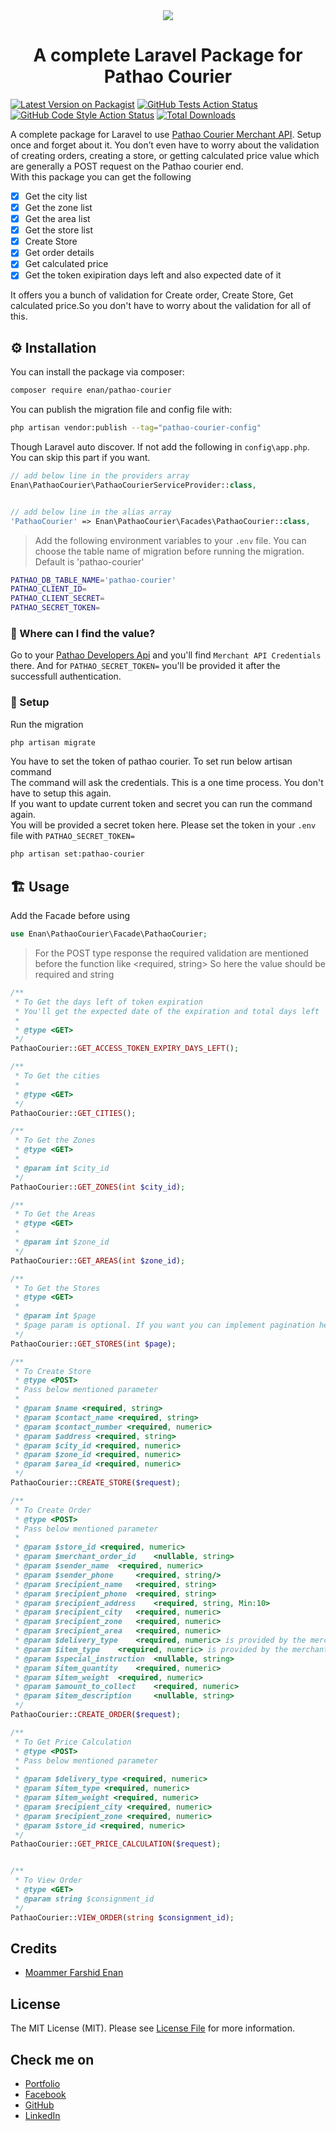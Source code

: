 <div align="center">
    <img src="https://moammer-enan.com/portfolio/assets/img/Pathao_Courier_API_Integration_with_Laravel.png">
</div>

<h1 align="center">A complete Laravel Package for Pathao Courier</h1>

[![Latest Version on Packagist](https://img.shields.io/packagist/v/enan/pathao-courier.svg?style=flat-square)](https://packagist.org/packages/enan/pathao-courier)
[![GitHub Tests Action Status](https://img.shields.io/github/actions/workflow/status/enan/pathao-courier/run-tests.yml?branch=main&label=tests&style=flat-square)](https://github.com/enan/pathao-courier/actions?query=workflow%3Arun-tests+branch%3Amain)
[![GitHub Code Style Action Status](https://img.shields.io/github/actions/workflow/status/enan/pathao-courier/fix-php-code-style-issues.yml?branch=main&label=code%20style&style=flat-square)](https://github.com/enan/pathao-courier/actions?query=workflow%3A"Fix+PHP+code+style+issues"+branch%3Amain)
[![Total Downloads](https://img.shields.io/packagist/dt/enan/pathao-courier.svg?style=flat-square)](https://packagist.org/packages/enan/pathao-courier)

A complete package for Laravel to use [Pathao Courier Merchant API](https://merchant.pathao.com/). Setup once and forget about it. You don’t even have to worry about the validation of creating orders, creating a store, or getting calculated price value which are generally a POST request on the Pathao courier end. <br>
With this package you can get the following

- [x] Get the city list
- [x] Get the zone list
- [x] Get the area list
- [x] Get the store list
- [x] Create Store
- [x] Get order details
- [x] Get calculated price
- [x] Get the token exipiration days left and also expected date of it

It offers you a bunch of validation for Create order, Create Store, Get calculated price.So you don't have to worry about the validation for all of this.

<!-- ## Support us -->

## ⚙️ Installation

You can install the package via composer:

```bash
composer require enan/pathao-courier
```

You can publish the migration file and config file with:

```bash
php artisan vendor:publish --tag="pathao-courier-config"
```

Though Laravel auto discover. If not add the following in `config\app.php`. You can skip this part if you want.

```php
// add below line in the providers array
Enan\PathaoCourier\PathaoCourierServiceProvider::class,


// add below line in the alias array
'PathaoCourier' => Enan\PathaoCourier\Facades\PathaoCourier::class,
```

> Add the following environment variables to your `.env` file. You can choose the table name of migration before running the migration. Default is 'pathao-courier'

```bash
PATHAO_DB_TABLE_NAME='pathao-courier'
PATHAO_CLIENT_ID=
PATHAO_CLIENT_SECRET=
PATHAO_SECRET_TOKEN=
```

### 🔑 Where can I find the value?

Go to your [Pathao Developers Api](https://merchant.pathao.com/courier/developer-api) and you'll find `Merchant API Credentials` there.
And for `PATHAO_SECRET_TOKEN=` you'll be provided it after the successfull authentication.

### 🎫 Setup

Run the migration

```bash
php artisan migrate
```

You have to set the token of pathao courier. To set run below artisan command <br>
The command will ask the credentials. This is a one time process. You don't have to setup this again. <br>
If you want to update current token and secret you can run the command again. <br>
You will be provided a secret token here. Please set the token in your `.env` file with `PATHAO_SECRET_TOKEN=`

```bash
php artisan set:pathao-courier
```

## 🏗 Usage

Add the Facade before using

```php
use Enan\PathaoCourier\Facade\PathaoCourier;
```

> For the POST type response the required validation are mentioned before the function like <required, string> So here the value should be required and string

```php
/**
 * To Get the days left of token expiration
 * You'll get the expected date of the expiration and total days left
 *
 * @type <GET>
 */
PathaoCourier::GET_ACCESS_TOKEN_EXPIRY_DAYS_LEFT();

/**
 * To Get the cities
 *
 * @type <GET>
 */
PathaoCourier::GET_CITIES();

/**
 * To Get the Zones
 * @type <GET>
 *
 * @param int $city_id
 */
PathaoCourier::GET_ZONES(int $city_id);

/**
 * To Get the Areas
 * @type <GET>
 *
 * @param int $zone_id
 */
PathaoCourier::GET_AREAS(int $zone_id);

/**
 * To Get the Stores
 * @type <GET>
 *
 * @param int $page
 * $page param is optional. If you want you can implement pagination here.
 */
PathaoCourier::GET_STORES(int $page);

/**
 * To Create Store
 * @type <POST>
 * Pass below mentioned parameter
 *
 * @param $name <required, string>
 * @param $contact_name <required, string>
 * @param $contact_number <required, numeric>
 * @param $address <required, string>
 * @param $city_id <required, numeric>
 * @param $zone_id <required, numeric>
 * @param $area_id <required, numeric>
 */
PathaoCourier::CREATE_STORE($request);

/**
 * To Create Order
 * @type <POST>
 * Pass below mentioned parameter
 *
 * @param $store_id <required, numeric>
 * @param $merchant_order_id    <nullable, string>
 * @param $sender_name  <required, numeric>
 * @param $sender_phone     <required, string/>
 * @param $recipient_name   <required, string>
 * @param $recipient_phone  <required, string>
 * @param $recipient_address    <required, string, Min:10>
 * @param $recipient_city   <required, numeric>
 * @param $recipient_zone   <required, numeric>
 * @param $recipient_area   <required, numeric>
 * @param $delivery_type    <required, numeric> is provided by the merchant and not changeable. 48 for Normal Delivery, 12 for On Demand Delivery"
 * @param $item_type    <required, numeric> is provided by the merchant and not changeable. 1 for Document, 2 for Parcel"
 * @param $special_instruction  <nullable, string>
 * @param $item_quantity    <required, numeric>
 * @param $item_weight  <required, numeric>
 * @param $amount_to_collect    <required, numeric>
 * @param $item_description     <nullable, string>
 */
PathaoCourier::CREATE_ORDER($request);

/**
 * To Get Price Calculation
 * @type <POST>
 * Pass below mentioned parameter
 *
 * @param $delivery_type <required, numeric>
 * @param $item_type <required, numeric>
 * @param $item_weight <required, numeric>
 * @param $recipient_city <required, numeric>
 * @param $recipient_zone <required, numeric>
 * @param $store_id <required, numeric>
 */
PathaoCourier::GET_PRICE_CALCULATION($request);


/**
 * To View Order
 * @type <GET>
 * @param string $consignment_id
 */
PathaoCourier::VIEW_ORDER(string $consignment_id);

```

<!-- ## Testing

```bash
composer test
```

## Changelog

Please see [CHANGELOG](CHANGELOG.md) for more information on what has changed recently.

## Contributing

Please see [CONTRIBUTING](CONTRIBUTING.md) for details.

## Security Vulnerabilities

Please review [our security policy](../../security/policy) on how to report security vulnerabilities. -->

## Credits

-   [Moammer Farshid Enan](https://github.com/Enan)

## License

The MIT License (MIT). Please see [License File](LICENSE.md) for more information.

## Check me on

-   [Portfolio](https://moammer-enan.com/)
-   [Facebook](https://www.facebook.com/moammerfarshidenan)
-   [GitHub](https://github.com/enuenan)
-   [LinkedIn](https://www.linkedin.com/in/moammer-farshid/)
